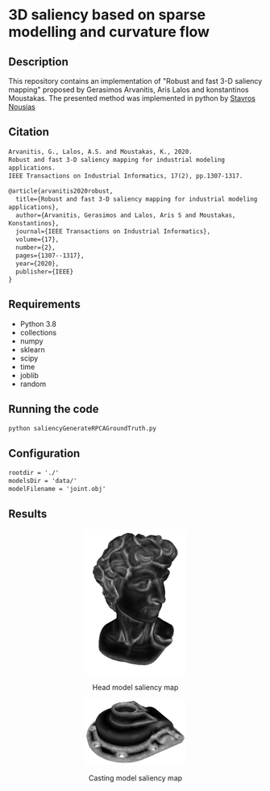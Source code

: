 # 3D saliency based on sparse modelling and curvature flow


## Description
This repository contains an implementation of "Robust and fast 3-D saliency mapping" proposed by Gerasimos Arvanitis, Aris Lalos and konstantinos Moustakas.
The presented method was implemented in python by [Stavros Nousias](https://github.com/snousias) 

## Citation
```
Arvanitis, G., Lalos, A.S. and Moustakas, K., 2020. 
Robust and fast 3-D saliency mapping for industrial modeling applications. 
IEEE Transactions on Industrial Informatics, 17(2), pp.1307-1317.
```

```
@article{arvanitis2020robust,
  title={Robust and fast 3-D saliency mapping for industrial modeling applications},
  author={Arvanitis, Gerasimos and Lalos, Aris S and Moustakas, Konstantinos},
  journal={IEEE Transactions on Industrial Informatics},
  volume={17},
  number={2},
  pages={1307--1317},
  year={2020},
  publisher={IEEE}
}
```
## Requirements

- Python 3.8
- collections
- numpy
- sklearn
- scipy
- time
- joblib
- random

## Running the code

```
python saliencyGenerateRPCAGroundTruth.py
```

## Configuration

```
rootdir = './'
modelsDir = 'data/'
modelFilename = 'joint.obj'
```

## Results

<p align="center"><img src="./image/head.png" width="200"></p>
     <p align="center">Head model saliency map</p>

<p align="center"><img src="./image/casting.png" width="200"></p>
     <p align="center">Casting model saliency map</p>





